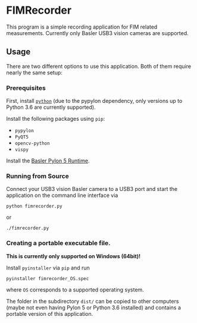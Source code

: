 # FIMRecorder

This program is
a simple recording application for FIM related
measurements. 
Currently only Basler USB3 vision cameras are supported.

## Usage
There are two different options to use this application.
Both of them require nearly the same setup:

### Prerequisites

First, install [`python`](https://www.python.org/)
(due to the pypylon dependency, only versions 
up to Python 3.6 are currently supported).

Install the following packages using `pip`:
- `pypylon`
- `PyQT5`
- `opencv-python`
- `vispy`

Install the [Basler Pylon 5 Runtime](https://www.baslerweb.com/de/vertrieb-support/downloads/downloads-software/pylon-5-0-12-runtime/).

### Running from Source

Connect your USB3 vision Basler camera to a USB3 port
and start the application on the command line interface via
```
python fimrecorder.py
```
or
```
./fimrecorder.py
```

### Creating a portable executable file.
**This is currently only supported on Windows (64bit)!**

Install `pyinstaller` via `pip` and run
```
pyinstaller fimrecorder_OS.spec
```
where `OS` corresponds to a supported operating system.

The folder in the subdirectory `dist/` can be copied 
to other computers (maybe not even having Pylon 5 
or Python 3.6 installed) and contains a portable version
of this application.
